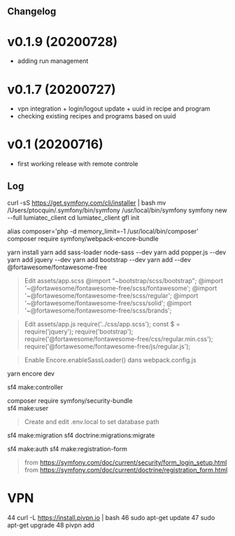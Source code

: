 ## Changelog

# v0.1.9 (20200728)
- adding run management

# v0.1.7 (20200727)
- vpn integration + login/logout update + uuid in recipe and program
- checking existing recipes and programs based on uuid


# v0.1 (20200716)
- first working release with remote controle

## Log

curl -sS https://get.symfony.com/cli/installer | bash
mv /Users/ptocquin/.symfony/bin/symfony /usr/local/bin/symfony
symfony new --full lumiatec_client <!-- 4.3.3 -->
cd lumiatec_client
gfl init

alias composer='php -d memory_limit=-1 /usr/local/bin/composer'
composer require symfony/webpack-encore-bundle

yarn install
yarn add sass-loader node-sass --dev
yarn add popper.js --dev
yarn add jquery --dev
yarn add bootstrap --dev
yarn add --dev @fortawesome/fontawesome-free

> Edit assets/app.scss
> @import "~bootstrap/scss/bootstrap";
> @import '~@fortawesome/fontawesome-free/scss/fontawesome';
> @import '~@fortawesome/fontawesome-free/scss/regular';
> @import '~@fortawesome/fontawesome-free/scss/solid';
> @import '~@fortawesome/fontawesome-free/scss/brands';

> Edit assets/app.js
> require('../css/app.scss');
> const $ = require('jquery');
> require('bootstrap');
> require('@fortawesome/fontawesome-free/css/regular.min.css');
> require('@fortawesome/fontawesome-free/js/regular.js');

> Enable Encore.enableSassLoader() dans webpack.config.js

yarn encore dev

sf4 make:controller <!-- MainController -->

composer require symfony/security-bundle   
sf4 make:user

> Create and edit .env.local to set database path

sf4 make:migration
sf4 doctrine:migrations:migrate

sf4 make:auth
sf4 make:registration-form

> from https://symfony.com/doc/current/security/form_login_setup.html
> from https://symfony.com/doc/current/doctrine/registration_form.html


# VPN

   44  curl -L https://install.pivpn.io | bash
   46  sudo apt-get update
   47  sudo apt-get upgrade
   48  pivpn add